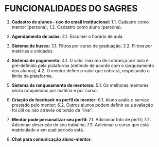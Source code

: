 # FUNCIONALIDADES DO SAGRES

1. **Cadastro de alunos - uso do email institucional:**
   1.1. Cadastro como mentor (persona);
   1.2. Cadastro como aluno (persona).

2. **Agendamento de aulas:**
   2.1. Escolher o horário de aula.

3. **Sistema de busca:**
   3.1. Filtros por curso de graduação;
   3.2. Filtros por matérias e unidades.

4. **Sistema de pagamento:**
   4.1. O valor máximo de cobrança por aula é pré-definido pela plataforma (definido de acordo com o ranqueamento dos alunos);
   4.2. O mentor define o valor que cobrará, respeitando o limite da plataforma.

5. **Sistema de ranqueamento de mentores:**
   5.1. Os melhores mentores serão ranqueados por matéria e por curso.

6. **Criação de feedback no perfil do mentor:**
   6.1. Aluno avalia o serviço prestado pelo mentor;
   6.2. Outros alunos podem definir se a avaliação foi útil ou não através de botão de “like”.

7. **Mentor pode personalizar seu perfil:**
   7.1. Adicionar foto de perfil;
   7.2. Adicionar descrição do seu trabalho;
   7.3. Adicionar o curso que está matriculado e em qual período está.

8. **Chat para comunicação aluno-mentor.**
